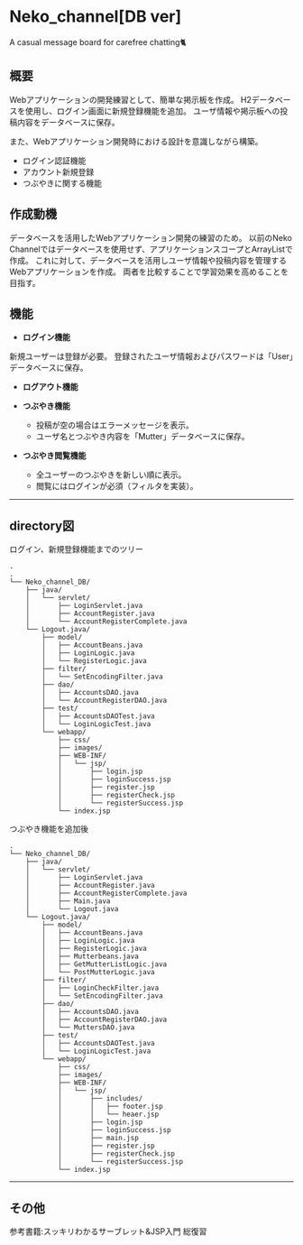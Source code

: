 # Neko_channel[DB ver]
A casual message board for carefree chatting🐈

## 概要
Webアプリケーションの開発練習として、簡単な掲示板を作成。
H2データベースを使用し、ログイン画面に新規登録機能を追加。
ユーザ情報や掲示板への投稿内容をデータベースに保存。

また、Webアプリケーション開発時における設計を意識しながら構築。

- ログイン認証機能
- アカウント新規登録
- つぶやきに関する機能


## 作成動機
データベースを活用したWebアプリケーション開発の練習のため。
以前のNeko Channelではデータベースを使用せず、アプリケーションスコープとArrayListで作成。
これに対して、データベースを活用しユーザ情報や投稿内容を管理するWebアプリケーションを作成。
両者を比較することで学習効果を高めることを目指す。

## 機能
- **ログイン機能**

新規ユーザーは登録が必要。
登録されたユーザ情報およびパスワードは「User」データベースに保存。

- **ログアウト機能**

- **つぶやき機能**

     - 投稿が空の場合はエラーメッセージを表示。
     - ユーザ名とつぶやき内容を「Mutter」データベースに保存。

- **つぶやき閲覧機能**

     - 全ユーザーのつぶやきを新しい順に表示。
     - 閲覧にはログインが必須（フィルタを実装）。

---

## directory図

ログイン、新規登録機能までのツリー
```
.
.
└── Neko_channel_DB/
    ├── java/
    │   └── servlet/
    │       ├── LoginServlet.java
    │       ├── AccountRegister.java
    │       └── AccountRegisterComplete.java
    └── Logout.java/
        ├── model/
        │   ├── AccountBeans.java
        │   ├── LoginLogic.java
        │   └── RegisterLogic.java
        ├── filter/
        │   └── SetEncodingFilter.java
        ├── dao/
        │   ├── AccountsDAO.java
        │   └── AccountRegisterDAO.java
        ├── test/
        │   ├── AccountsDAOTest.java
        │   └── LoginLogicTest.java
        └── webapp/
            ├── css/
            ├── images/
            ├── WEB-INF/
            │   └── jsp/
            │       ├── login.jsp
            │       ├── loginSuccess.jsp
            │       ├── register.jsp
            │       ├── registerCheck.jsp
            │       └── registerSuccess.jsp
            └── index.jsp
```

つぶやき機能を追加後
```
.
└── Neko_channel_DB/
    ├── java/
    │   └── servlet/
    │       ├── LoginServlet.java
    │       ├── AccountRegister.java
    │       ├── AccountRegisterComplete.java
    │       ├── Main.java
    │       └── Logout.java
    └── Logout.java/
        ├── model/
        │   ├── AccountBeans.java
        │   ├── LoginLogic.java
        │   ├── RegisterLogic.java
        │   ├── Mutterbeans.java
        │   ├── GetMutterListLogic.java
        │   └── PostMutterLogic.java
        ├── filter/
        │   ├── LoginCheckFilter.java
        │   └── SetEncodingFilter.java
        ├── dao/
        │   ├── AccountsDAO.java
        │   ├── AccountRegisterDAO.java
        │   └── MuttersDAO.java
        ├── test/
        │   ├── AccountsDAOTest.java
        │   └── LoginLogicTest.java
        └── webapp/
            ├── css/
            ├── images/
            ├── WEB-INF/
            │   └── jsp/
            │       ├── includes/
            │       │   ├── footer.jsp
            │       │   └── heaer.jsp
            │       ├── login.jsp
            │       ├── loginSuccess.jsp
            │       ├── main.jsp
            │       ├── register.jsp
            │       ├── registerCheck.jsp
            │       └── registerSuccess.jsp
            └── index.jsp
 ```

---

## その他
参考書籍:スッキリわかるサーブレット&JSP入門
総復習


